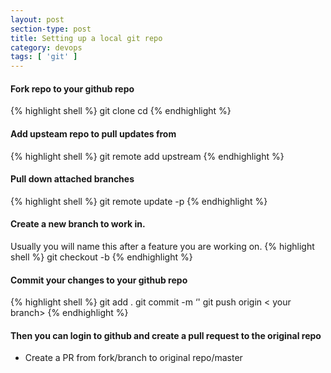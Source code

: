 ```yaml
---
layout: post
section-type: post
title: Setting up a local git repo
category: devops
tags: [ 'git' ]
---
```


#### Fork repo to your github repo 

{% highlight shell %}
git clone <local repo>
cd <cloned repo>
{% endhighlight %}
<br>

#### Add upsteam repo to pull updates from

{% highlight shell %}
git remote add upstream <original repo>
{% endhighlight %}
<br>

#### Pull down attached branches

{% highlight shell %}
git remote update -p
{% endhighlight %}
<br>

#### Create a new branch to work in.
Usually you will name this after a feature you are working on.
{% highlight shell %}
git checkout -b <new branch>
{% endhighlight %}
<br>

#### Commit your changes to your github repo
{% highlight shell %}
git add .
git commit -m ‘<message>'
git push origin < your branch>
{% endhighlight %}
<br>

#### Then you can login to github and create a pull request to the original repo
* Create a PR from fork/branch to original repo/master



